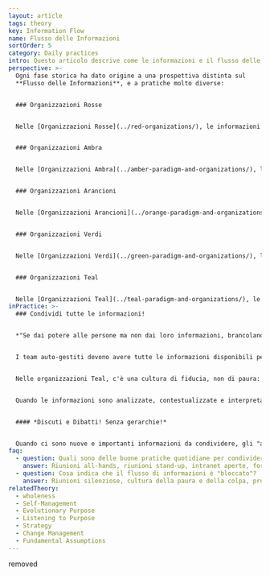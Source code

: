```yaml
---
layout: article
tags: theory
key: Information Flow
name: Flusso delle Informazioni
sortOrder: 5
category: Daily practices
intro: Questo articolo descrive come le informazioni e il flusso delle informazioni sono utilizzati in diversi paradigmi di gestione e contesti organizzativi nel corso dell'evoluzione.
perspective: >-
  Ogni fase storica ha dato origine a una prospettiva distinta sul
  **Flusso delle Informazioni**, e a pratiche molto diverse:


  ### Organizzazioni Rosse


  Nelle [Organizzazioni Rosse](../red-organizations/), le informazioni e il flusso delle informazioni sono controllati da coloro che detengono il potere e sono utilizzati per controllare e manipolare le persone. Le informazioni sono controllate e propagate attraverso la narrazione, l'emissione di ordini, le minacce, la corruzione e lo spionaggio. Il capo di solito possiede le informazioni e controlla i mezzi di comunicazione. Il potere è usato per mantenere i seguaci dipendenti e allineati. La verità oggettiva delle informazioni è spesso meno importante del loro valore soggettivo, cioè la verità non ha valore o significato se c'è più da guadagnare raccontando una bugia! In questo contesto, le persone si occupano solo delle informazioni che percepiscono come utili ai propri bisogni personali.


  ### Organizzazioni Ambra


  Nelle [Organizzazioni Ambra](../amber-paradigm-and-organizations/), le informazioni sono più ampiamente distribuite e c'è rispetto per l'argomentazione logica. Vengono riconosciuti diversi punti di vista, ma c'è spazio solo per una singola verità, o un insieme di verità. Le informazioni sono controllate e comunicate attraverso la gerarchia organizzativa. Emerge il rispetto per il concetto di obiettività, insieme a visioni concorrenti dell'ortodosso e dell'eretico. La verità delle dichiarazioni emesse da coloro che sono in autorità può essere messa in discussione, entro limiti rigorosi, ma le decisioni e le opinioni di coloro che sono in autorità devono essere rispettate; in caso contrario, i dissidenti possono essere puniti!


  ### Organizzazioni Arancioni


  Nelle [Organizzazioni Arancioni](../orange-paradigm-and-organizations/), le informazioni servono principalmente come misura per "prevedere e controllare", con il credo: più informazioni, meglio è! Utilizzando le informazioni di misurazione, le persone possono progettare un piano per l'organizzazione come se fosse una macchina. Le informazioni possedute o provenienti da coloro che hanno un rango più alto nell'organizzazione sono considerate di maggior valore.


  ### Organizzazioni Verdi


  Nelle [Organizzazioni Verdi](../green-paradigm-and-organizations/), le informazioni servono come valuta per il valore culturale, con lo scopo di ispirare i membri dell'organizzazione. Il flusso di informazioni attraverso il sistema è basato sulla gestione "a libro aperto", con input da tutte le parti interessate che vengono considerati equamente. Il contenuto informativo dei "libri aperti" è ancora definito dai "governanti" in una struttura gerarchica, ma coloro che sono in posizioni di autorità si concentrano sull'ascolto, l'incoraggiamento e la motivazione dei loro team. Con "famiglia" come metafora guida nelle organizzazioni Green, le storie sono condivise e tutti possono 'cantare intorno al falò'.


  ### Organizzazioni Teal


  Nelle [Organizzazioni Teal](../teal-paradigm-and-organizations/), le informazioni sono rese disponibili a tutti in modo equo, "così come sono". Non ci sono segreti e le informazioni fluiscono dove necessario senza confini; questo è uno dei prerequisiti fondamentali per l'[auto-gestione](../self-management/) delle organizzazioni. I membri delle organizzazioni Teal rispettano ancora una distinzione tra la condivisione di informazioni che appartengono al contesto organizzativo e la condivisione confidenziale di informazioni personali; le aree grigie sono gestite con sensibilità e integrità. Il valore dubbio del "sentito dire" (rapporti di seconda mano di comunicazioni verbali non registrate) è chiaramente compreso.
inPractice: >-
  ### Condividi tutte le informazioni!


  *"Se dai potere alle persone ma non dai loro informazioni, brancolano nel buio."* (Blair Vernon)


  I team auto-gestiti devono avere tutte le informazioni disponibili per prendere decisioni ottimali [decision-making](../decision-making/) su base strategica e quotidiana. Ciò significa che tutti i membri dell'organizzazione devono avere accesso a tutti i dati relativi al finanziamento e alle operazioni dell'organizzazione, inclusi stipendi e prestazioni di individui e team. Condividere liberamente le informazioni aiuta a costruire e mantenere la fiducia all'interno dell'organizzazione e riduce la probabilità che gerarchie informali riemergano.


  Nelle organizzazioni Teal, c'è una cultura di fiducia, non di paura: condividere liberamente le informazioni non danneggia nessuno e non c'è bisogno di proteggere le fonti di informazione attraverso l'anonimato o il travestimento. Le persone sono fidate di gestire le informazioni con integrità e di affrontare sia le implicazioni positive che negative di tutte le informazioni disponibili. In questo modo, le persone hanno una visione chiara delle informazioni che le riguardano e riguardano gli altri all'interno dell'organizzazione, e nessuno sviluppa un falso senso di ansia o sicurezza.


  Quando le informazioni sono analizzate, contestualizzate e interpretate, questo non è visto come un modo per stabilire la verità, ma come un modo per rendere le informazioni più preziose. Le informazioni preziose fluiscono naturalmente nei luoghi dove aiutano a risolvere problemi, affrontare sfide, guidare l'innovazione. Semplicemente: le informazioni possono ora circolare liberamente e servire il loro scopo.


  #### *Discuti e Dibatti! Senza gerarchie!*


  Quando ci sono nuove e importanti informazioni da condividere, gli "all-hands" [meetings](../meetings/) sono una pratica standard nelle organizzazioni Teal. I risultati trimestrali, l'indagine annuale sui valori, un punto di inflessione strategico e così via sono discussi e dibattuti in una riunione senza copione o agenda di controllo. Questo è molto più di un semplice scambio di informazioni: invece di "prevedere e controllare", il principio guida del flusso di informazioni è "percepire e rispondere". Se le informazioni vengono condivise in un modo che non serve allo scopo dell'organizzazione, questo può essere dibattuto apertamente e apportate modifiche secondo necessità.
faq:
  - question: Quali sono delle buone pratiche quotidiane per condividere le informazioni?
    answer: Riunioni all-hands, riunioni stand-up, intranet aperte, forum di discussione, registri di compiti o lavori aperti, blog, webinar aperti.
  - question: Cosa indica che il flusso di informazioni è "bloccato"?
    answer: Riunioni silenziose, cultura della paura e della colpa, processi decisionali gerarchici complessi, frequenti voci di corridoio, sondaggi obbligatori tra i dipendenti.
relatedTheory:
  - wholeness
  - Self-Management
  - Evolutionary Purpose
  - Listening to Purpose
  - Strategy
  - Change Management
  - Fundamental Assumptions
---
```

removed